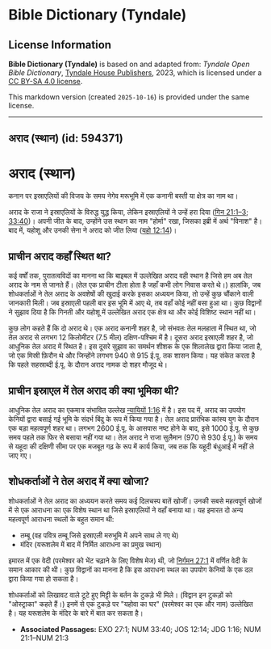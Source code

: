 # Bible Dictionary (Tyndale)

## License Information

**Bible Dictionary (Tyndale)** is based on and adapted from: _Tyndale Open Bible Dictionary_, [Tyndale House Publishers](https://tyndaleopenresources.com/), 2023, which is licensed under a [CC BY-SA 4.0 license](https://creativecommons.org/licenses/by-sa/4.0/legalcode.en).

This markdown version (created `2025-10-16`) is provided under the same license.



--------------------------------

## अराद (स्थान) (id: 594371)

अराद (स्थान)
============

कनान पर इस्राएलियों की विजय के समय नेगेव मरूभूमि में एक कनानी बस्ती या क्षेत्र का नाम था।

अराद के राजा ने इस्राएलियों के विरुद्ध युद्ध किया, लेकिन इस्राएलियों ने उन्हें हरा दिया ([गिन 21:1–3](https://ref.ly/Num21:1-Num21:3); [33:40](https://ref.ly/Num33:40))। अपनी जीत के बाद, उन्होंने उस स्थान का नाम "होर्मा" रखा, जिसका इब्री में अर्थ "विनाश" है। बाद में, यहोशू और उनकी सेना ने अराद को जीत लिया ([यहो 12:14](https://ref.ly/Josh12:14))।

प्राचीन अराद कहाँ स्थित था?
---------------------------

कई वर्षों तक, पुरातत्वविदों का मानना था कि बाइबल में उल्लेखित अराद वही स्थान है जिसे हम अब तेल अराद के नाम से जानते हैं। (तेल एक प्राचीन टीला होता है जहाँ कभी लोग निवास करते थे।) हालांकि, जब शोधकर्ताओं ने तेल अराद के अवशेषों की खुदाई करके इसका अध्ययन किया, तो उन्हें कुछ चौंकाने वाली जानकारी मिली। जब इस्राएली पहली बार इस भूमि में आए थे, तब वहाँ कोई नहीं बसा हुआ था। कुछ विद्वानों ने सुझाव दिया है कि गिनती और यहोशू में उल्लेखित अराद एक क्षेत्र था और कोई विशिष्ट स्थान नहीं था।

कुछ लोग कहते हैं कि दो अराद थे। एक अराद कनानी शहर है, जो संभवतः तेल मलहाता में स्थित था, जो तेल अराद से लगभग 12 किलोमीटर (7\.5 मील) दक्षिण\-पश्चिम में है। दूसरा अराद इस्राएली शहर है, जो आधुनिक तेल अराद में स्थित है। इस दूसरे सुझाव का समर्थन शीशक के एक शिलालेख द्वारा किया जाता है, जो एक मिस्री फ़िरौन थे और जिन्होंने लगभग 940 से 915 ई.पू. तक शासन किया। यह संकेत करता है कि पहले सहस्राब्दी ई.पू. के दौरान अराद नामक दो शहर मौजूद थे।

प्राचीन इस्राएल में तेल अराद की क्या भूमिका थी?
-----------------------------------------------

आधुनिक तेल अराद का एकमात्र संभावित उल्लेख [न्यायियों 1:16](https://ref.ly/Judg1:16) में है। इस पद में, अराद का उपयोग केनियों द्वारा बसाई गई भूमि के संदर्भ बिंदु के रूप में किया गया है। तेल अराद प्रारंभिक कांस्य युग के दौरान एक बड़ा महत्वपूर्ण शहर था। लगभग 2600 ई.पू. के आसपास नष्ट होने के बाद, इसे 1000 ई.पू. से कुछ समय पहले तक फिर से बसाया नहीं गया था। तेल अराद ने राजा सुलैमान (970 से 930 ई.पू.) के समय से यहूदा की दक्षिणी सीमा पर एक मजबूत गढ़ के रूप में कार्य किया, जब तक कि यहूदी बंधुआई में नहीं ले जाए गए।

शोधकर्ताओं ने तेल अराद में क्या खोजा?
-------------------------------------

शोधकर्ताओं ने तेल अराद का अध्ययन करते समय कई दिलचस्प बातें खोजीं। उनकी सबसे महत्वपूर्ण खोजों में से एक आराधना का एक विशेष स्थान था जिसे इस्राएलियों ने वहाँ बनाया था। यह इमारत दो अन्य महत्वपूर्ण आराधना स्थलों के बहुत समान थी:

* तम्बू (वह पवित्र तम्बू जिसे इस्राएली मरुभूमि में अपने साथ ले गए थे)
* मंदिर (यरूशलेम में बाद में निर्मित आराधना का प्रमुख स्थान)

इमारत में एक वेदी (परमेश्वर को भेंट चढ़ाने के लिए विशेष मेज) थी, जो [निर्गमन 27:1](https://ref.ly/Exod27:1) में वर्णित वेदी के समान आकार की थी। कुछ विद्वानों का मानना है कि इस आराधना स्थल का उपयोग केनियों के एक दल द्वारा किया गया हो सकता है।

शोधकर्ताओं को लिखावट वाले टूटे हुए मिट्टी के बर्तन के टुकड़े भी मिले। (विद्वान इन टुकड़ों को "ओस्ट्राका" कहते हैं।) इनमें से एक टुकड़े पर "यहोवा का घर" (परमेश्वर का एक और नाम) उल्लेखित है। यह यरूशलेम के मंदिर के बारे में बात कर सकता है।

* **Associated Passages:** EXO 27:1; NUM 33:40; JOS 12:14; JDG 1:16; NUM 21:1–NUM 21:3

